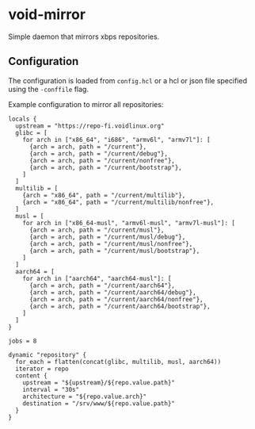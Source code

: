 # void-mirror

Simple daemon that mirrors xbps repositories.

## Configuration

The configuration is loaded from `config.hcl` or a hcl or json file specified using the `-conffile` flag.

Example configuration to mirror all repositories:

```hcl
locals {
  upstream = "https://repo-fi.voidlinux.org"
  glibc = [
    for arch in ["x86_64", "i686", "armv6l", "armv7l"]: [
      {arch = arch, path = "/current"},
      {arch = arch, path = "/current/debug"},
      {arch = arch, path = "/current/nonfree"},
      {arch = arch, path = "/current/bootstrap"},
    ]
  ]
  multilib = [
    {arch = "x86_64", path = "/current/multilib"},
    {arch = "x86_64", path = "/current/multilib/nonfree"},
  ]
  musl = [
    for arch in ["x86_64-musl", "armv6l-musl", "armv7l-musl"]: [
      {arch = arch, path = "/current/musl"},
      {arch = arch, path = "/current/musl/debug"},
      {arch = arch, path = "/current/musl/nonfree"},
      {arch = arch, path = "/current/musl/bootstrap"},
    ]
  ]
  aarch64 = [
    for arch in ["aarch64", "aarch64-musl"]: [
      {arch = arch, path = "/current/aarch64"},
      {arch = arch, path = "/current/aarch64/debug"},
      {arch = arch, path = "/current/aarch64/nonfree"},
      {arch = arch, path = "/current/aarch64/bootstrap"},
    ]
  ]
}

jobs = 8

dynamic "repository" {
  for_each = flatten(concat(glibc, multilib, musl, aarch64))
  iterator = repo
  content {
    upstream = "${upstream}/${repo.value.path}"
    interval = "30s"
    architecture = "${repo.value.arch}"
    destination = "/srv/www/${repo.value.path}"
  }
}
```
